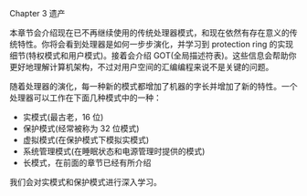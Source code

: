 Chapter 3 遗产

本章节会介绍现在已不再继续使用的传统处理器模式，和现在依然有存在意义的传统特性。你将会看到处理器是如何一步步演化，并学习到 protection ring 的实现细节\(特权模式和用户模式\)。接着会介绍 GOT\(全局描述符表\)。这些信息会帮助你更好地理解计算机架构，不过对用户空间的汇编编程来说不是关键的问题。

随着处理器的演化，每一种新的模式都增加了机器的字长并增加了新的特性。一个处理器可以工作在下面几种模式中的一种：

* 实模式\(最古老，16 位\)
* 保护模式\(经常被称为 32 位模式\)
* 虚拟模式\(在保护模式下模拟实模式\)
* 系统管理模式\(在睡眠状态和电源管理时提供的模式\)
* 长模式，在前面的章节已经有所介绍

我们会对实模式和保护模式进行深入学习。

